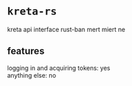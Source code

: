 # `kreta-rs`

kreta api interface rust-ban mert miert ne

## features

logging in and acquiring tokens: yes \
anything else: no
